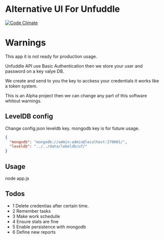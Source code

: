 # Alternative UI For Unfuddle
[![Code Climate](https://codeclimate.com/github/MoNoApps/ui-uf.png)](https://codeclimate.com/github/MoNoApps/ui-uf)

# Warnings
This app it is not ready for production usage.

Unfuddle API use Basic Authentication then we store your user and password
on a key valye DB.

We create and send to you the key to acckess your credentials it works like a
token system.

This is an Alpha project then we can change any part of this software whitout warnings.

## LevelDB config
Change config.json leveldb key. mongodb key is for future usage.
````json
{
  "mongodb": "mongodb://admin:admin@localhost:270001/",
  "leveldb": "../../data/lebeldb/uf/"
}
````

## Usage
node app.js

## Todos
  - 1 Delete credentias after certain time.
  - 2 Remember tasks
  - 3 Make work schedulle
  - 4 Ensure stats are fine
  - 5 Enable persistence with mongodb
  - 6 Define new reports
